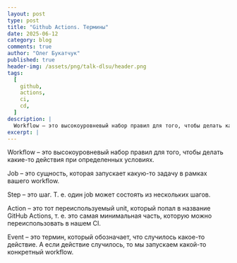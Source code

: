 ```yaml
---
layout: post
type: post
title: "Github Actions. Термины"
date: 2025-06-12
category: blog
comments: true
author: "Олег Букатчук"
published: true
header-img: /assets/png/talk-dlsu/header.png
tags:
  [
    github,
    actions,
    ci,
    cd,
  ]
description: |
  Workflow – это высокоуровневый набор правил для того, чтобы делать какие-то действия при определенных условиях.
excerpt: |
---
```


<span class="firstcharacter">W</span>orkflow – это высокоуровневый набор правил для того, чтобы делать какие-то действия при определенных условиях.

<span class="firstcharacter">J</span>ob – это сущность, которая запускает какую-то задачу в рамках вашего workflow.

<span class="firstcharacter">S</span>tep – это шаг. Т. е. один job может состоять из нескольких шагов.

<span class="firstcharacter">A</span>ction – это тот переиспользуемый unit, который попал в название GitHub Actions, т. е. это самая минимальная часть, которую можно переиспользовать в нашем CI.

<span class="firstcharacter">E</span>vent – это термин, который обозначает, что случилось какое-то действие. А если действие случилось, то мы запускаем какой-то конкретный workflow.